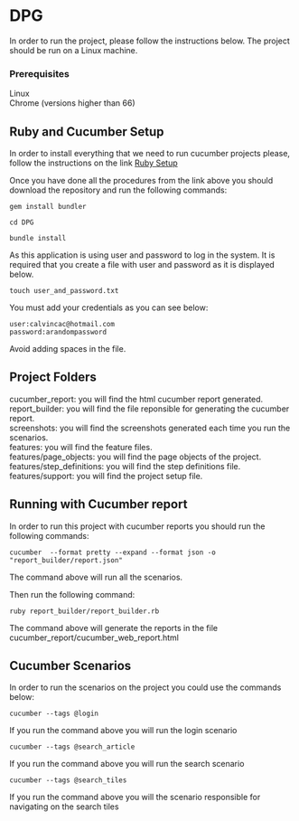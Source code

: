 # DPG

In order to run the project, please follow the instructions below.
The project should be run on a Linux machine.

### Prerequisites

Linux <br>
Chrome (versions higher than 66)

## Ruby and Cucumber Setup
In order to install everything that we need to run cucumber projects please, follow the instructions on the link [Ruby Setup](https://github.com/rvm/ubuntu_rvm)

Once you have done all the procedures from the link above you should download the repository
and run the following commands:

```
gem install bundler

```
```
cd DPG

```
```
bundle install 

```

As this application is using user and password to log in the system. It is required that you create a file with user and password as it is displayed below.

```
touch user_and_password.txt 

```

You must add your credentials as you can see below:

```
user:calvincac@hotmail.com
password:arandompassword

```

Avoid adding spaces in the file.

## Project Folders
cucumber_report: you will find the html cucumber report generated. <br />
report_builder: you will find the file reponsible for generating the cucumber report. <br />
screenshots: you will find the screenshots generated each time you run the scenarios. <br />
features: you will find the feature files. <br />
features/page_objects: you will find the page objects of the project. <br />
features/step_definitions: you will find the step definitions file. <br />
features/support: you will find the project setup file. <br />


## Running with Cucumber report
In order to run this project with cucumber reports you should run the following commands:

```
cucumber  --format pretty --expand --format json -o "report_builder/report.json"

```
The command above will run all the scenarios.

Then run the following command:

```
ruby report_builder/report_builder.rb

```

The command above will generate the reports in the file cucumber_report/cucumber_web_report.html

## Cucumber Scenarios

In order to run the scenarios on the project you could use the commands below:

```
cucumber --tags @login

```
If you run the command above you will run the login scenario

```
cucumber --tags @search_article

```
If you run the command above you will run the search scenario

```
cucumber --tags @search_tiles

```
If you run the command above you will the scenario responsible for navigating on the search tiles
